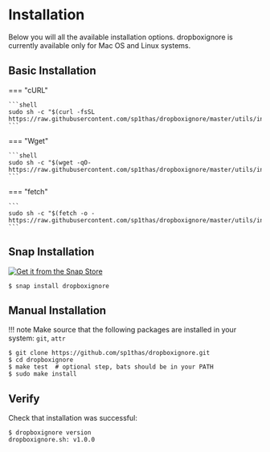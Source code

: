 # Installation

Below you will all the available installation options. dropboxignore is currently available only for Mac OS and Linux systems.

## Basic Installation

=== "cURL"

    ```shell
    sudo sh -c "$(curl -fsSL https://raw.githubusercontent.com/sp1thas/dropboxignore/master/utils/install.sh)"
    ```

=== "Wget"

    ```shell
    sudo sh -c "$(wget -qO- https://raw.githubusercontent.com/sp1thas/dropboxignore/master/utils/install.sh)"
    ```

=== "fetch"

    ```
    sudo sh -c "$(fetch -o - https://raw.githubusercontent.com/sp1thas/dropboxignore/master/utils/install.sh)"
    ```

## Snap Installation


[![Get it from the Snap Store](https://snapcraft.io/static/images/badges/en/snap-store-white.svg)](https://snapcraft.io/dropboxignore)

```shell
$ snap install dropboxignore
```

## Manual Installation

!!! note
    Make source that the following packages are installed in your system: `git`, `attr`

```shell
$ git clone https://github.com/sp1thas/dropboxignore.git
$ cd dropboxignore
$ make test  # optional step, bats should be in your PATH
$ sudo make install
```

## Verify

Check that installation was successful:

```shell
$ dropboxignore version
dropboxignore.sh: v1.0.0
```
